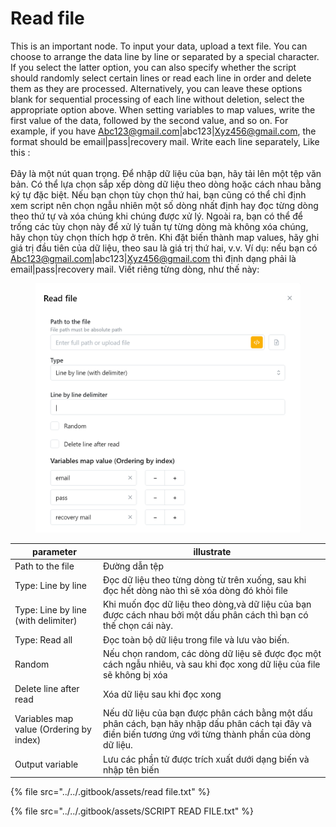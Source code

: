 # Read file

This is an important node. To input your data, upload a text file. You can choose to arrange the data line by line or separated by a special character. If you select the latter option, you can also specify whether the script should randomly select certain lines or read each line in order and delete them as they are processed. Alternatively, you can leave these options blank  for sequential processing of each line without deletion, select the appropriate option above. When setting variables to map values, write the first value of the data, followed by the second value, and so on. For example, if you have Abc123@gmail.com|abc123|Xyz456@gmail.com, the format should be email|pass|recovery mail. Write each line separately, Like this : \
\
Đây là một nút quan trọng. Để nhập dữ liệu của bạn, hãy tải lên một tệp văn bản. Có thể lựa chọn sắp xếp dòng dữ liệu theo dòng hoặc cách nhau bằng ký tự đặc biệt. Nếu bạn chọn tùy chọn thứ hai, bạn cũng có thể chỉ định xem script nên chọn ngẫu nhiên một số dòng nhất định hay đọc từng dòng theo thứ tự và xóa chúng khi chúng được xử lý. Ngoài ra, bạn có thể để trống các tùy chọn này để xử lý tuần tự từng dòng mà không xóa chúng, hãy chọn tùy chọn thích hợp ở trên. Khi đặt biến thành map values, hãy ghi giá trị đầu tiên của dữ liệu, theo sau là giá trị thứ hai, v.v. Ví dụ: nếu bạn có Abc123@gmail.com|abc123|Xyz456@gmail.com thì định dạng phải là email|pass|recovery mail. Viết riêng từng dòng, như thế này:

<figure><img src="../../.gitbook/assets/Read file.PNG" alt=""><figcaption></figcaption></figure>

| parameter                               | illustrate                                                                                                                                                 |
| --------------------------------------- | ---------------------------------------------------------------------------------------------------------------------------------------------------------- |
| Path to the file                        | Đường dẫn tệp                                                                                                                                              |
| Type: Line by line                      | Đọc dữ liệu theo từng dòng từ trên xuống, sau khi đọc hết dòng nào thì sẽ xóa dòng đó khỏi file                                                            |
| Type:  Line by line (with delimiter)    | Khi muốn đọc dữ liệu theo dòng,và dữ liệu của bạn được cách nhau bởi một dấu phân cách thì bạn có thế chọn cái này.                                        |
| Type: Read all                          | Đọc toàn bộ dữ liệu trong file và lưu vào biến.                                                                                                            |
| Random                                  | Nếu chọn random, các dòng dữ liệu sẽ được đọc một cách ngẫu nhiêu, và sau khi đọc xong dữ liệu của file sẽ không bị xóa                                    |
| Delete line after read                  | Xóa dữ liệu sau khi đọc xong                                                                                                                               |
| Variables map value (Ordering by index) | Nếu dữ liệu của bạn được phân cách bằng một dấu phân cách, bạn hãy nhập dấu phân cách tại đây và điền biến tương ứng với từng thành phần của dòng dữ liệu. |
| Output variable                         | Lưu các phần tử được trích xuất dưới dạng biến và nhập tên biến                                                                                            |

{% file src="../../.gitbook/assets/read file.txt" %}

{% file src="../../.gitbook/assets/SCRIPT READ FILE.txt" %}
